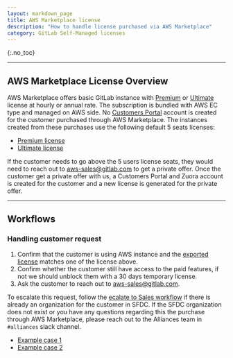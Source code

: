 ```yaml
---
layout: markdown_page
title: AWS Marketplace license
description: "How to handle license purchased via AWS Marketplace"
category: GitLab Self-Managed licenses
---
```


{:.no_toc}

----

## AWS Marketplace License Overview

AWS Marketplace offers basic GitLab instance with [Premium](https://aws.amazon.com/marketplace/pp/prodview-amk6tacbois2k) or [Ultimate](https://aws.amazon.com/marketplace/pp/prodview-g6ktjmpuc33zk) license at hourly or annual rate. The subscription is bundled with AWS EC type and managed on AWS side. No [Customers Portal](https://customers.gitlab.com/customers/sign_in) account is created for the customer purchased through AWS Marketplace. The instances created from these purchases use the following default 5 seats licenses:

- [Premium license](https://customers.gitlab.com/admin/license/118882)
- [Ultimate license](https://customers.gitlab.com/admin/license/71075)

If the customer needs to go above the 5 users license seats, they would need to reach out to aws-sales@gitlab.com to get a private offer. Once the customer get a private offer with us, a Customers Portal and Zuora account is created for the customer and a new license is generated for the private offer.


---

## Workflows

### Handling customer request

1. Confirm that the customer is using AWS instance and the [exported license](https://docs.gitlab.com/ee/subscriptions/self_managed/#export-your-license-usage) matches one of the license above.
1. Confirm whether the customer still have access to the paid features, if not we should unblock them with a 30 days temporary license.
1. Ask the customer to reach out to aws-sales@gitlab.com.

To escalate this request, follow the [ecalate to Sales workflow](/handbook/support/license-and-renewals/workflows/working_with_sales.html#general-workflow) if there is already an organization for the customer in SFDC. If the SFDC organization does not exist or you have any questions regarding this the purchase through AWS Marketplace, please reach out to the Alliances team in `#alliances` slack channel. 

- [Example case 1](https://gitlab.zendesk.com/agent/tickets/199133)
- [Example case 2](https://gitlab.zendesk.com/agent/tickets/324283)
